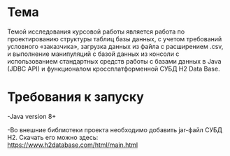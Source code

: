 Тема
==========

Темой исследования курсовой работы является работа по проектированию структуры таблиц базы данных, 
с учетом требований условного «заказчика», загрузка данных из файла с расширением .csv, и выполнение 
манипуляций с базой данных из консоли с использованием стандартных средств работы с базами данных в 
Java (JDBC API) и функционалом кроссплатформенной СУБД H2 Data Base.

Требования к запуску
==========

-Java version 8+

-Во внешние библиотеки проекта необходимо добавить jar-файл СУБД H2. Скачать его можно здесь: https://www.h2database.com/html/main.html
